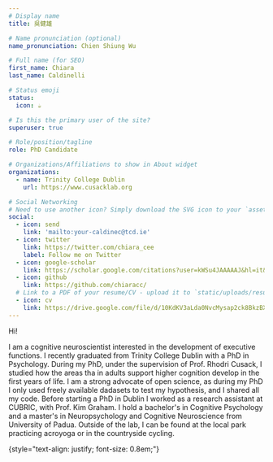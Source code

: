 ```yaml
---
# Display name
title: 吳健雄

# Name pronunciation (optional)
name_pronunciation: Chien Shiung Wu

# Full name (for SEO)
first_name: Chiara
last_name: Caldinelli

# Status emoji
status:
  icon: ☕️

# Is this the primary user of the site?
superuser: true

# Role/position/tagline
role: PhD Candidate

# Organizations/Affiliations to show in About widget
organizations:
  - name: Trinity College Dublin
    url: https://www.cusacklab.org

# Social Networking
# Need to use another icon? Simply download the SVG icon to your `assets/media/icons/` folder.
social:
  - icon: send
    link: 'mailto:your-caldinec@tcd.ie'
  - icon: twitter
    link: https://twitter.com/chiara_cee
    label: Follow me on Twitter
  - icon: google-scholar
    link: https://scholar.google.com/citations?user=kWSu4JAAAAAJ&hl=it&oi=ao
  - icon: github
    link: https://github.com/chiaracc/
  # Link to a PDF of your resume/CV - upload it to `static/uploads/resume.pdf`
  - icon: cv
    link: https://drive.google.com/file/d/10KdKV3aLda0NvcMysap2ck8BkzBXaAEY/view?usp=sharing/
---
```


Hi!

I am a cognitive neuroscientist interested in the development of executive functions. I recently graduated from Trinity College Dublin with a PhD in Psychology. During my PhD, under the supervision of Prof. Rhodri Cusack, I studied how the areas tha in adults support higher cognition develop in the first years of life. I am a strong advocate of open science, as during my PhD I only used freely available dadasets to test my hypothesis, and I shared all my code. Before starting a PhD in Dublin I worked as a research assistant at CUBRIC, with Prof. Kim Graham. I hold a bachelor's in Cognitive Psychology and a master's in Neuropsychology and Cognitive Neuroscience from University of Padua. Outside of the lab, I can be found at the local park practicing acroyoga or in the countryside cycling.

{style="text-align: justify; font-size: 0.8em;"}
